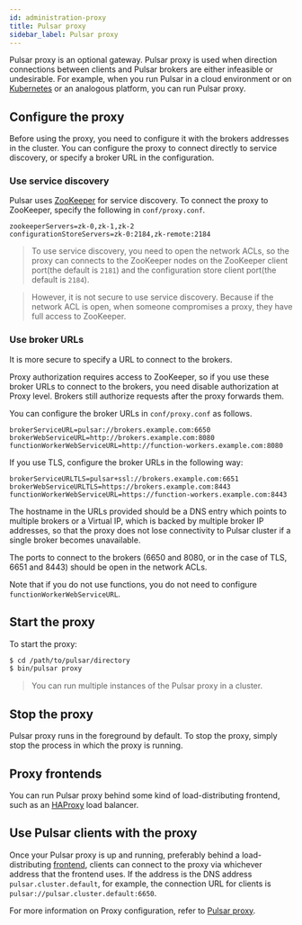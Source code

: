```yaml
---
id: administration-proxy
title: Pulsar proxy
sidebar_label: Pulsar proxy
---
```


Pulsar proxy is an optional gateway. Pulsar proxy is used when direction connections between clients and Pulsar brokers are either infeasible or undesirable. For example, when you run Pulsar in a cloud environment or on [Kubernetes](https://kubernetes.io) or an analogous platform, you can run Pulsar proxy.

## Configure the proxy

Before using the proxy, you need to configure it with the brokers addresses in the cluster. You can configure the proxy to connect directly to service discovery, or specify a broker URL in the configuration. 

### Use service discovery

Pulsar uses [ZooKeeper](https://zookeeper.apache.org) for service discovery. To connect the proxy to ZooKeeper, specify the following in `conf/proxy.conf`.
```properties
zookeeperServers=zk-0,zk-1,zk-2
configurationStoreServers=zk-0:2184,zk-remote:2184
```

> To use service discovery, you need to open the network ACLs, so the proxy can connects to the ZooKeeper nodes on the ZooKeeper client port(the default is `2181`) and the configuration store client port(the default is `2184`).

> However, it is not secure to use service discovery. Because if the network ACL is open, when someone compromises a proxy, they have full access to ZooKeeper. 

### Use broker URLs

It is more secure to specify a URL to connect to the brokers.

Proxy authorization requires access to ZooKeeper, so if you use these broker URLs to connect to the brokers, you need disable authorization at Proxy level. Brokers still authorize requests after the proxy forwards them.

You can configure the broker URLs in `conf/proxy.conf` as follows.

```properties
brokerServiceURL=pulsar://brokers.example.com:6650
brokerWebServiceURL=http://brokers.example.com:8080
functionWorkerWebServiceURL=http://function-workers.example.com:8080
```

If you use TLS, configure the broker URLs in the following way:
```properties
brokerServiceURLTLS=pulsar+ssl://brokers.example.com:6651
brokerWebServiceURLTLS=https://brokers.example.com:8443
functionWorkerWebServiceURL=https://function-workers.example.com:8443
```

The hostname in the URLs provided should be a DNS entry which points to multiple brokers or a Virtual IP, which is backed by multiple broker IP addresses, so that the proxy does not lose connectivity to Pulsar cluster if a single broker becomes unavailable.

The ports to connect to the brokers (6650 and 8080, or in the case of TLS, 6651 and 8443) should be open in the network ACLs.

Note that if you do not use functions, you do not need to configure `functionWorkerWebServiceURL`.

## Start the proxy

To start the proxy:

```bash
$ cd /path/to/pulsar/directory
$ bin/pulsar proxy
```

> You can run multiple instances of the Pulsar proxy in a cluster.

## Stop the proxy

Pulsar proxy runs in the foreground by default. To stop the proxy, simply stop the process in which the proxy is running.

## Proxy frontends

You can run Pulsar proxy behind some kind of load-distributing frontend, such as an [HAProxy](https://www.digitalocean.com/community/tutorials/an-introduction-to-haproxy-and-load-balancing-concepts) load balancer.

## Use Pulsar clients with the proxy

Once your Pulsar proxy is up and running, preferably behind a load-distributing [frontend](#proxy-frontends), clients can connect to the proxy via whichever address that the frontend uses. If the address is the DNS address `pulsar.cluster.default`, for example, the connection URL for clients is `pulsar://pulsar.cluster.default:6650`.

For more information on Proxy configuration, refer to [Pulsar proxy](reference-configuration.md#pulsar-proxy).